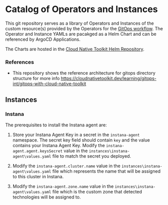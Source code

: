 # Catalog of Operators and Instances 

This git repository serves as a library of Operators and Instances of the custom resource(s) provided by the Operators for the [GitOps workflow](https://github.com/cloud-native-toolkit/multi-tenancy-gitops).  The Operator and Instance YAMLs are pacakged as a Helm Chart and can be referenced by ArgoCD Applications. 

The Charts are hosted in the [Cloud Native Toolkit Helm Repository](https://github.com/cloud-native-toolkit/toolkit-charts). 



### References
- This repository shows the reference architecture for gitops directory structure for more info https://cloudnativetoolkit.dev/learning/gitops-int/gitops-with-cloud-native-toolkit



## Instances

### Instana
The prerequisites to install the Instana agent are:  
    
1. Store your Instana Agent Key in a secret in the `instana-agent` namespace. The secret key field should contain `key` and the value contains your Instana Agent Key. Modify the `instana-agent.agent.keysSecret` value in the `instances\instana-agent\values.yaml` file to match the secret you deployed. 

1. Modify the `instana-agent.cluster.name` value in the `instances\instana-agent\values.yaml` file which represents the name that will be assigned to this cluster in Instana.

1. Modify the `instana-agent.zone.name` value in the `instances\instana-agent\values.yaml` file which is the custom zone that detected technologies will be assigned to.

